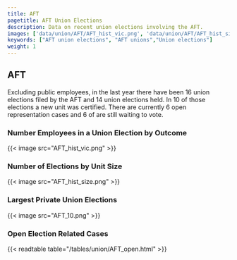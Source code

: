 ```yaml
---
title: AFT
pagetitle: AFT Union Elections
description: Data on recent union elections involving the AFT.
images: ['data/union/AFT/AFT_hist_vic.png', 'data/union/AFT/AFT_hist_size.png', 'data/union/AFT/AFT_10.png']
keywords: ["AFT union elections", "AFT unions","Union elections"]
weight: 1
---
```

##  AFT

Excluding public employees, in the last year there have been 16 union elections filed by the AFT and 14 union elections held. In 10 of those elections a new unit was certified. There are currently 6 open representation cases and 6 of are still waiting to vote.

### Number Employees in a Union Election by Outcome
{{< image src="AFT_hist_vic.png" >}}

### Number of Elections by Unit Size
{{< image src="AFT_hist_size.png" >}}

### Largest Private Union Elections
{{< image src="AFT_10.png" >}}

### Open Election Related Cases
{{< readtable table="/tables/union/AFT_open.html" >}}

